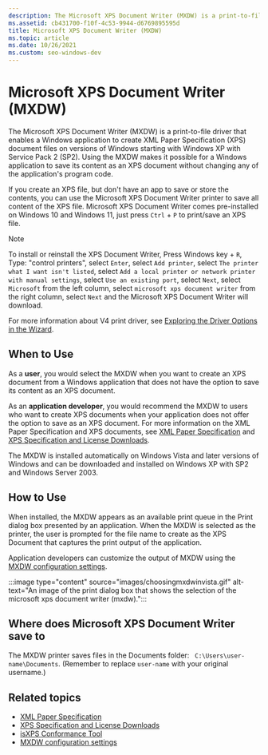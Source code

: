 ```yaml
---
description: The Microsoft XPS Document Writer (MXDW) is a print-to-file driver that enables a Windows application to create XML Paper Specification (XPS) document files.
ms.assetid: cb431700-f10f-4c53-9944-d6769895595d
title: Microsoft XPS Document Writer (MXDW)
ms.topic: article
ms.date: 10/26/2021
ms.custom: seo-windows-dev
---
```


# Microsoft XPS Document Writer (MXDW)

The Microsoft XPS Document Writer (MXDW) is a print-to-file driver that enables a Windows application to create XML Paper Specification (XPS) document files on versions of Windows starting with Windows XP with Service Pack 2 (SP2). Using the MXDW makes it possible for a Windows application to save its content as an XPS document without changing any of the application's program code.

If you create an XPS file, but don't have an app to save or store the contents, you can use the Microsoft XPS Document Writer printer to save all content of the XPS file. Microsoft XPS Document Writer comes pre-installed on Windows 10 and Windows 11, just press `Ctrl` + `P` to print/save an XPS file.

> [!NOTE]
> To install or reinstall the XPS Document Writer, Press Windows key + `R`, Type: "control printers", select `Enter`, select `Add printer`, select `The printer what I want isn't listed`, select `Add a local printer or network printer with manual settings`, select `Use an existing port`, select `Next`, select `Microsoft` from the left column, select `microsoft xps document writer` from the right column, select `Next` and the Microsoft XPS Document Writer will download.

For more information about V4 print driver, see [Exploring the Driver Options in the Wizard](/windows-hardware/drivers/print/exploring-the-driver-options-in-the-wizard).

## When to Use

As a **user**, you would select the MXDW when you want to create an XPS document from a Windows application that does not have the option to save its content as an XPS document.

As an **application developer**, you would recommend the MXDW to users who want to create XPS documents when your application does not offer the option to save as an XPS document. For more information on the XML Paper Specification and XPS documents, see [XML Paper Specification](https://en.wikipedia.org/wiki/Open_XML_Paper_Specification) and [XPS Specification and License Downloads](https://en.wikipedia.org/wiki/Open_XML_Paper_Specification).

The MXDW is installed automatically on Windows Vista and later versions of Windows and can be downloaded and installed on Windows XP with SP2 and Windows Server 2003.

## How to Use

When installed, the MXDW appears as an available print queue in the Print dialog box presented by an application. When the MXDW is selected as the printer, the user is prompted for the file name to create as the XPS Document that captures the print output of the application.

Application developers can customize the output of MXDW using the [MXDW configuration settings](mxdw-configuration-settings.md).

:::image type="content" source="images/choosingmxdwinvista.gif" alt-text="An image of the print dialog box that shows the selection of the microsoft xps document writer (mxdw).":::

## Where does Microsoft XPS Document Writer save to

The MXDW printer saves files in the Documents folder: ` C:\Users\user-name\Documents`. (Remember to replace `user-name` with your original username.)

## Related topics

- [XML Paper Specification](https://en.wikipedia.org/wiki/Open_XML_Paper_Specification)
- [XPS Specification and License Downloads](https://en.wikipedia.org/wiki/Open_XML_Paper_Specification)
- [isXPS Conformance Tool](/previous-versions/dotnet/netframework-3.0/aa348104(v=vs.85))
- [MXDW configuration settings](mxdw-configuration-settings.md)
